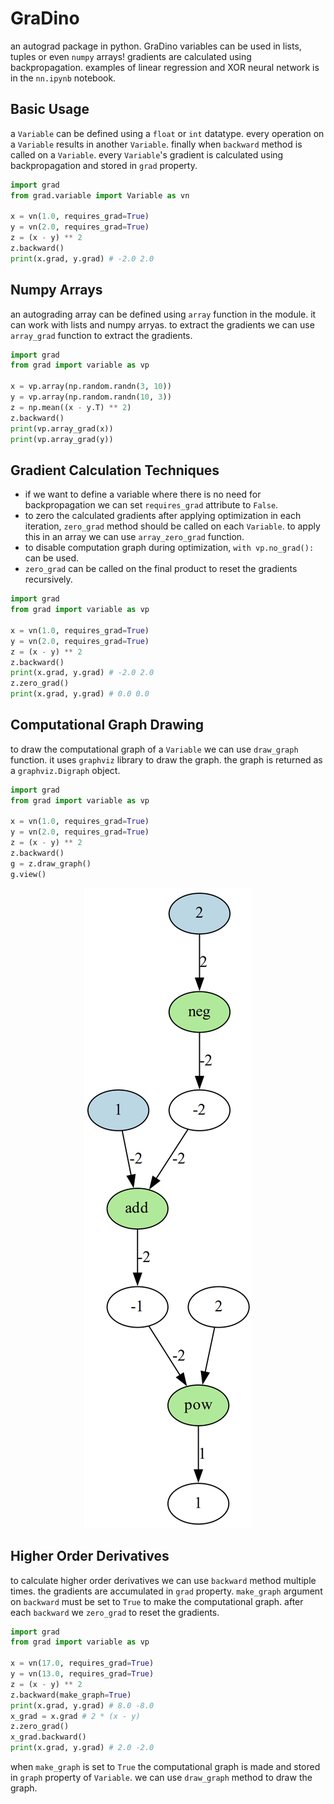 # GraDino
an autograd package in python. GraDino variables can be used in lists, tuples or even `numpy` arrays!
gradients are calculated using backpropagation. examples of linear regression and XOR neural network is in the `nn.ipynb` notebook.
## Basic Usage
a `Variable` can be defined using a `float` or `int` datatype. every operation on a `Variable` results in another `Variable`. finally when `backward` method is called on a `Variable`. every `Variable`'s gradient is calculated using backpropagation and stored in `grad` property.
```python
import grad
from grad.variable import Variable as vn

x = vn(1.0, requires_grad=True)
y = vn(2.0, requires_grad=True)
z = (x - y) ** 2
z.backward()
print(x.grad, y.grad) # -2.0 2.0
````

## Numpy Arrays
an autograding array can be defined using `array` function in the module. it can work with lists and numpy arryas. to extract the gradients we can use `array_grad` function to extract the gradients.
```python
import grad
from grad import variable as vp

x = vp.array(np.random.randn(3, 10))
y = vp.array(np.random.randn(10, 3))
z = np.mean((x - y.T) ** 2)
z.backward()
print(vp.array_grad(x))
print(vp.array_grad(y))
```
## Gradient Calculation Techniques
* if we want to define a variable where there is no need for backpropagation we can set `requires_grad` attribute to `False`.
* to zero the calculated gradients after applying optimization in each iteration, `zero_grad` method should be called on each `Variable`. to apply this in an array we can use `array_zero_grad` function.
* to disable computation graph during optimization, `with vp.no_grad():` can be used.
* `zero_grad` can be called on the final product to reset the gradients recursively.
```python
import grad
from grad import variable as vp

x = vn(1.0, requires_grad=True)
y = vn(2.0, requires_grad=True)
z = (x - y) ** 2
z.backward()
print(x.grad, y.grad) # -2.0 2.0
z.zero_grad()
print(x.grad, y.grad) # 0.0 0.0
```
## Computational Graph Drawing
to draw the computational graph of a `Variable` we can use `draw_graph` function. it uses `graphviz` library to draw the graph. the graph is returned as a `graphviz.Digraph` object.
```python
import grad
from grad import variable as vp

x = vn(1.0, requires_grad=True)
y = vn(2.0, requires_grad=True)
z = (x - y) ** 2
z.backward()
g = z.draw_graph()
g.view()
```
<p align="center">
  <img  src="comp_graph.png">
</p>

## Higher Order Derivatives
to calculate higher order derivatives we can use `backward` method multiple times. the gradients are accumulated in `grad` property. `make_graph` argument on `backward` must be set to `True` to make the computational graph. after each `backward` we `zero_grad` to reset the gradients.
```python
import grad
from grad import variable as vp

x = vn(17.0, requires_grad=True)
y = vn(13.0, requires_grad=True)
z = (x - y) ** 2
z.backward(make_graph=True)
print(x.grad, y.grad) # 8.0 -8.0
x_grad = x.grad # 2 * (x - y)
z.zero_grad()
x_grad.backward()
print(x.grad, y.grad) # 2.0 -2.0
```
when `make_graph` is set to `True` the computational graph is made and stored in `graph` property of `Variable`. we can use `draw_graph` method to draw the graph.